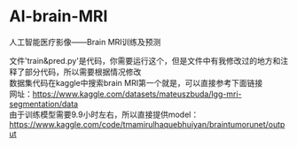 # AI-brain-MRI
人工智能医疗影像——Brain MRI训练及预测                 

文件'train&pred.py'是代码，你需要运行这个，但是文件中有我修改过的地方和注释了部分代码，所以需要根据情况修改                    
数据集代码在kaggle中搜索brain MRI第一个就是，可以直接参考下面链接            
网址：https://www.kaggle.com/datasets/mateuszbuda/lgg-mri-segmentation/data    
由于训练模型需要9.9小时左右，所以直接提供model：https://www.kaggle.com/code/tmamirulhaquebhuiyan/braintumorunet/output

